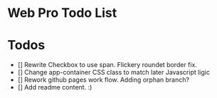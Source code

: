 Web Pro Todo List
=================

# Todos
- [] Rewrite Checkbox to use span. Flickery roundet border fix.
- [] Change app-container CSS class to match later Javascript ligic
- [] Rework github pages work flow. Adding orphan branch?
- [] Add readme content. :)
